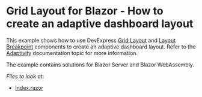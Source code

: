 # Grid Layout for Blazor - How to create an adaptive dashboard layout

This example shows how to use DevExpress [Grid Layout](https://docs.devexpress.com/Blazor/DevExpress.Blazor.DxGridLayout) and [Layout Breakpoint](https://docs.devexpress.com/Blazor/DevExpress.Blazor.DxLayoutBreakpoint) components to create an adaptive dashboard layout. Refer to the [Adaptivity](https://docs.devexpress.com/Blazor/DevExpress.Blazor.DxGridLayout#adaptivity) documentation topic for more information.

The example contains solutions for Blazor Server and Blazor WebAssembly.

<!-- default file list -->
*Files to look at*:

* [Index.razor](./CS/DxLayoutGridAdaptivity/Pages/Index.razor)

<!-- default file list end -->
